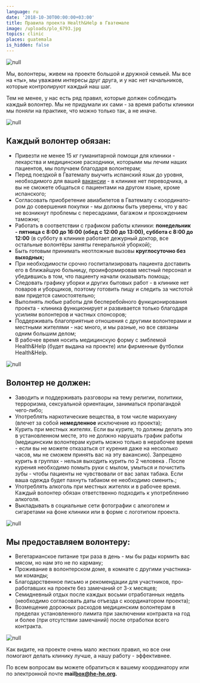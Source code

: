 ```yaml
---
language: ru
date: '2018-10-30T00:00:00+03:00'
title: Правила проекта Health&Help в Гватемале
image: /uploads/plo_6793.jpg
topics: clinic
places: guatemala
is_hidden: false
---
```

![null](/uploads/plo_6793.jpg)

Мы, волонтеры, живем на проекте большой и дружной семьей. Мы все на «ты», мы уважаем интересы друг друга, и у нас нет начальников, которые контролируют каждый наш шаг. 

Тем не менее, у нас есть ряд правил, которые должен соблюдать каждый волонтер. Мы не придумали их сами - за время работы клиники мы поняли на практике, что можно только так, а не иначе.

![null](/uploads/x83a3303-2.jpg)

## Каждый волонтер обязан:

* При­вез­ти не менее 15 кг  гу­ма­ни­тар­ной по­мощи для кли­ни­ки - лекарства и медицинские расходники, которыми мы лечим наших пациентов, мы получаем благодаря волонтерам;
* Пе­ред по­езд­кой в Гва­те­ма­лу вы­учить ис­пан­ский язык до уровня, необходимого для вашей [вакансии](https://help.he-he.org/ru/guatemala/urovni-vladeniya-ispanskim/)  - в клинике нет переводчика, а вы не сможете общаться с пациентами на другом языке, кроме испанского;
* Со­гла­со­вать при­об­ре­те­ние авиа­би­ле­тов в Гва­те­ма­лу с ко­ор­ди­на­то­ром до со­вер­ше­ния по­куп­ки - мы должны быть уверены, что у вас не возникнут проблемы с пересадками, багажом и прохождением таможни;
* Ра­бо­тать в соответствии с графиком работы клиники: **по­не­дель­ни­к - пят­ни­ца с 8:00 до 16:00 (обед с 12:00 до 13:00),  суб­бо­та с 8:00 до 12:00** (в субботу в клинике работает дежурный доктор, все остальные волонтёры заняты генеральной уборкой);
* Быть готовым принимать неотложные вызовы **круглосуточно без выходных;**
* При необ­хо­ди­мо­сти сроч­но гос­пи­та­ли­зи­ро­вать па­ци­ен­та до­ста­вить его в бли­жай­шую больницу, про­ин­фор­ми­ро­вав мест­ный пер­со­нал и убе­див­шись в том, что па­ци­ен­ту на­ча­ли ока­зы­вать по­мощь;
* Следовать графику уборки и других бытовых работ - в клинике нет поваров и уборщиков, поэтому готовить пищу и следить за чистотой вам придется самостоятельно;
* Вы­пол­нять лю­бые ра­бо­ты для бес­пе­ре­бой­но­го функ­ци­о­ни­ро­ва­ния про­ек­та -  клиника функционирует и развивается только благодаря усилиям волонтеров и частных спонсоров;
* Поддерживать благоприятные отношения с другими волонтерами и местными жителями - нас много, и мы разные, но все связаны одним большим делом;
* В ра­бо­чее вре­мя но­сить ме­ди­цин­скую фор­му с эмблемой Health&Help (будет выдана на проекте) или фир­мен­ные фут­бол­ки Health&Help.

![null](/uploads/plo_6835.jpg)

## Волонтер не должен:

* Заводить и поддерживать разговоры на тему религии, политики, терроризма, сексуальной ориентации, заниматься пропагандой чего-либо;
* Употреблять наркотические вещества, в том числе марихуану (влечет за собой **немедленное** исключение из проекта);
* Курить при местных жителях. Если вы курите, то должны делать это в установленном месте, это не должно нарушать график работы (медицинским волонтерам курить можно только в нерабочее время - если вы не можете отказаться от курения даже на несколько часов, мы не сможем принять вас на эту вакансию). Запрещено курить в группах - нельзя выходить курить по 2 человека. После курения необходимо помыть руки с мылом, умыться и почистить зубы - чтобы пациенты не чувствовали от вас запах табака. Если ваша одежда будет пахнуть табаком ее необходимо сменить.;
* Употреблять алкоголь при местных жителях и в рабочее время. Каждый волонтер обязан ответственно подходить к употреблению алкоголя. 
* Выкладывать в социальные сети фотографии с алкоголем и сигаретами на фоне клиники или в форме с логотипом проекта.

![null](/uploads/5.jpg)

## Мы предоставляем волонтеру:

* Вегетарианское пи­та­ние три раза в день -  мы бы рады кормить вас мясом, но нам это не по карману;
* Про­жи­ва­ние в во­лон­тер­ском доме, в ком­на­те с дру­ги­ми участ­ни­ка­ми ко­ман­ды;
* Бла­го­дар­ствен­ное пись­мо и ре­ко­мен­да­ции для участ­ни­ков, про­работавших на про­ек­те без за­ме­ча­ний от 3-х ме­ся­цев;
* Семидневный отдых после каждых восьми отработанных недель (необходимо согласовать даты отъезда с координатором проекта);
* Возмещение дорожных расходов медицинским волонтерам в пределах установленного лимита при заключении контракта на год и более (при отсутствии замечаний) после отработки всего контракта.

![null](/uploads/kd3ldkugdcc.jpg)

Как видите, на  проекте очень  мало жестких правил, но все они помогают делать клинику лучше, а нашу работу - эффективнее.

По всем вопросам вы можете обратиться к вашему координатору или по электронной почте **mail­box@he-he.org.**

